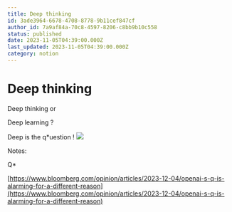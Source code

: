 ```yaml
---
title: Deep thinking
id: 3ade3964-6678-4708-8778-9b11cef847cf
author_id: 7a9af84a-70c8-4597-8206-c8bb9b10c558
status: published
date: 2023-11-05T04:39:00.000Z
last_updated: 2023-11-05T04:39:00.000Z
category: notion
---
```


# Deep thinking


Deep thinking or

Deep learning ?

Deep is the q*uestion !
![](https://www.musee-rodin.fr/sites/default/files/styles/diaporama_mav_0_5/public/2021-04/2020_06_23_jardin_jm009.jpg?itok=GF7YFaxH)


 Notes:

Q* 

[https://www.bloomberg.com/opinion/articles/2023-12-04/openai-s-q-is-alarming-for-a-different-reason](https://www.bloomberg.com/opinion/articles/2023-12-04/openai-s-q-is-alarming-for-a-different-reason)
